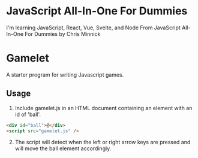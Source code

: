# JavaScript All-In-One For Dummies

I'm learning JavaScript, React, Vue, Svelte, and Node From JavaScript All-In-One For Dummies by Chris Minnick

# Gamelet

A starter program for writing Javascript games.

## Usage

1. Include gamelet.js in an HTML document containing an element with an id of 'ball'.

```html
<div id="ball">@</div>
<script src="gamelet.js" />
```

2. The script will detect when the left or right arrow keys are pressed and will move the ball element accordingly.

